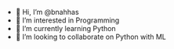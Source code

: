 - 👋 Hi, I’m @bnahhas
- 👀 I’m interested in Programming
- 🌱 I’m currently learning Python
- 💞️ I’m looking to collaborate on Python with ML


<!---
bnahhas/bnahhas is a ✨ special ✨ repository because its `README.md` (this file) appears on your GitHub profile.
You can click the Preview link to take a look at your changes.
--->
